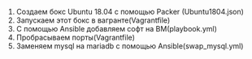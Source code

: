 1) Создаем бокс Ubuntu 18.04 с помощью Packer (Ubuntu1804.json)
2) Запускаем этот бокс в вагранте(Vagrantfile)
3) С помощью Ansible добавляем софт на ВМ(playbook.yml)
4) Пробрасываем порты(Vagrantfile)
5) Заменяем mysql на mariadb с помощью Ansible(swap_mysql.yml)